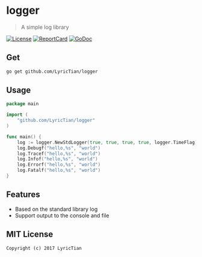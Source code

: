 # logger

> A simple log library

[![License][License-Image]][License-Url] [![ReportCard][ReportCard-Image]][ReportCard-Url] [![GoDoc][GoDoc-Image]][GoDoc-Url]

## Get

``` bash
go get github.com/LyricTian/logger
```

## Usage

```go
package main

import (
	"github.com/LyricTian/logger"
)

func main() {
	log := logger.NewStdLogger(true, true, true, true, logger.TimeFlag)
	log.Debugf("hello,%s", "world")
	log.Tracef("hello,%s", "world")
	log.Infof("hello,%s", "world")
	log.Errorf("hello,%s", "world")
	log.Fatalf("hello,%s", "world")
}
```

## Features

* Based on the standard library log
* Support output to the console and file

## MIT License

```
Copyright (c) 2017 LyricTian
```

[License-Url]: http://opensource.org/licenses/MIT
[License-Image]: https://img.shields.io/npm/l/express.svg
[ReportCard-Url]: https://goreportcard.com/report/github.com/LyricTian/logger
[ReportCard-Image]: https://goreportcard.com/badge/github.com/LyricTian/logger
[GoDoc-Url]: https://godoc.org/github.com/LyricTian/logger
[GoDoc-Image]: https://godoc.org/github.com/LyricTian/logger?status.svg
